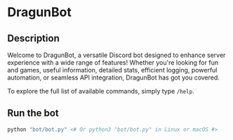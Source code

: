 # DragunBot

## Description

Welcome to DragunBot, a versatile Discord bot designed to enhance server experience with a wide range of features! Whether you're looking for fun and games, useful information, detailed stats, efficient logging, powerful automation, or seamless API integration, DragunBot has got you covered.

To explore the full list of available commands, simply type `/help`.

## Run the bot

```powershell
python "bot/bot.py" <# Or python3 "bot/bot.py" in Linux or macOS #>
```
